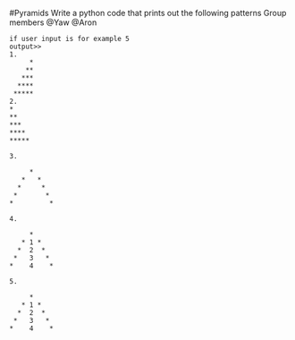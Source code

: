 #Pyramids
Write a python code that prints out the following patterns
Group members @Yaw @Aron

```python3
if user input is for example 5
output>>
1.
     *
    **
   ***
  ****
 *****
2.
*
**
***
****
*****

3.

     *
   *   *
  *     *
 *       *
*         *

4.

     *
   * 1 *
  *  2  *
 *   3   *
*    4    *

5.

     *
   * 1 *
  *  2  *
 *   3   *
*    4    *

```
